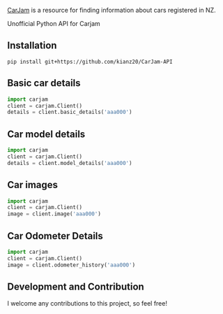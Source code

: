 [CarJam](https://www.carjam.co.nz/) is a resource for finding information about cars registered in NZ.

Unofficial Python API for Carjam

## Installation
``pip install git+https://github.com/kianz20/CarJam-API``

## Basic car details
```python
import carjam
client = carjam.Client()
details = client.basic_details('aaa000')
```

## Car model details
```python
import carjam
client = carjam.Client()
details = client.model_details('aaa000')
```

## Car images
```python
import carjam
client = carjam.Client()
image = client.image('aaa000')
```

## Car Odometer Details
```python
import carjam
client = carjam.Client()
image = client.odometer_history('aaa000')
```

## Development and Contribution
I welcome any contributions to this project, so feel free!
